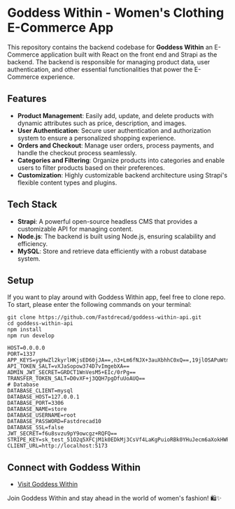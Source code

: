 # Goddess Within - Women's Clothing E-Commerce App

<p>
  This repository contains the backend codebase for  <b>Goddess Within</b> an E-Commerce application built with React on the front end and Strapi as the backend. The backend is responsible for managing product data, user authentication, and other essential functionalities that power the E-Commerce experience.
</p>

## Features

- **Product Management**: Easily add, update, and delete products with dynamic attributes such as price, description, and images.
- **User Authentication**: Secure user authentication and authorization system to ensure a personalized shopping experience.
- **Orders and Checkout**: Manage user orders, process payments, and handle the checkout process seamlessly.
- **Categories and Filtering**: Organize products into categories and enable users to filter products based on their preferences.
- **Customization**: Highly customizable backend architecture using Strapi's flexible content types and plugins.

## Tech Stack

- **Strapi**: A powerful open-source headless CMS that provides a customizable API for managing content.
- **Node.js**: The backend is built using Node.js, ensuring scalability and efficiency.
- **MySQL**: Store and retrieve data efficiently with a robust database system.

## Setup

If you want to play around with Goddess Within app, feel free to clone repo. To start, please enter the following commands on your terminal:

```
git clone https://github.com/Fastdrecad/goddess-within-api.git
cd goddess-within-api
npm install
npm run develop
```

```
HOST=0.0.0.0
PORT=1337
APP_KEYS=ygHwZl2kyrlHKjsED60jJA==,n3+Lm6fNJX+3auXbhhC0xQ==,19jlOSAPuWtmxts0lviS5Q==,UVlgomSIdgWM/ac4IKJFIg==
API_TOKEN_SALT=vXJaSopow374D7vImgebXA==
ADMIN_JWT_SECRET=GRDCT1WnVesM5+EIc/0rPg==
TRANSFER_TOKEN_SALT=D0vXF+j3QQH7pgDfuUoAUQ==
# Database
DATABASE_CLIENT=mysql
DATABASE_HOST=127.0.0.1
DATABASE_PORT=3306
DATABASE_NAME=store
DATABASE_USERNAME=root
DATABASE_PASSWORD=Fastdrecad10
DATABASE_SSL=false
JWT_SECRET=f6u8svzu9pY9owcgz+RQFQ==
STRIPE_KEY=sk_test_51O2q5XFCjM1k0EDkMj3CsVf4LaKgPuioRBk0YHuJecm6aXokHWPZLNP6yvhYolRyL40D47OtMQvj0gdXHV7ZeNsR00XSZkPaD0
CLIENT_URL=http://localhost:5173
```


## Connect with Goddess Within

- [Visit Goddess Within](#)

Join Goddess Within and stay ahead in the world of women's fashion! 🛍️✨
